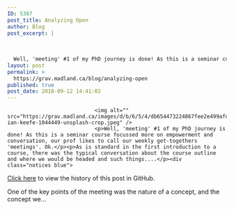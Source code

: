 ```yaml
---
ID: 5387
post_title: Analyzing Open
author: Blog
post_excerpt: |
  
  
  
  Well, 'meeting' #1 of my PhD journey is done! As this is a seminar course focussed more on empowerment and conversation, our prof likes to call our weekly get-togethers ...
layout: post
permalink: >
  https://grav.madland.ca/blog/analyzing-open
published: true
post_date: 2018-09-12 14:41:02
---
```


                
                                <img alt="" src="https://grav.madland.ca/images/d/b/6/5/4/db654473224867fee2e499afd52ecaaaa1aba776-ian-keefe-1044449-unsplash-crop.jpeg" />
                                <p>Well, 'meeting' #1 of my PhD journey is done! As this is a seminar course focussed more on empowerment and conversation, our prof likes to call our weekly get-togethers 'meetings'. Ok.</p><p>As is standard in the first introduction to a course, there was the typical conversation about the course outline and where we would be headed and such things....</p><div class="notices blue">
<p><a href="https://github.com/cmadland/phd/commits/master/pages/01.blog/analyzing-open/item.md"  rel="nofollow noopener noreferrer" class="external-link no-image">Click here</a> to view the history of this post in GitHub.</p>
</div><p>One of the key points of the meeting was the nature of a concept, and the concept we...</p>
